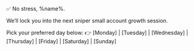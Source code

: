 ✅ No stress, %name%\.

We’ll lock you into the next sniper small account growth session.

Pick your preferred day below:
👉 [Monday] | [Tuesday] | [Wednesday] | [Thursday] | [Friday] | [Saturday] | [Sunday]
